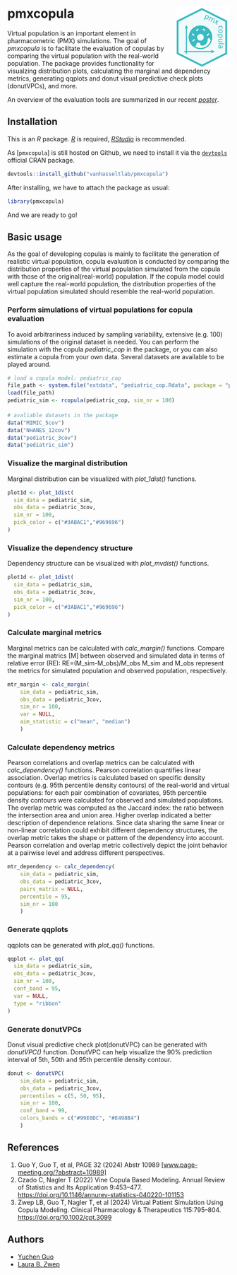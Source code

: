 
# pmxcopula  <img src="inst/img/logo.png" width="120" align="right" />

<!-- badges: start -->
<!-- badges: end -->

Virtual population is an important element in pharmacometric (PMX) simulations.
The goal of *pmxcopula* is to facilitate the evaluation of copulas by comparing 
the virtual population with the real-world population. The package provides 
functionality for visualzing distribution plots, calculating the marginal and dependency metrics, 
generating qqplots and donut visual predictive check plots (donutVPCs), and more.

An overview of the evaluation tools are summarized in our recent [*poster*](www.page-meeting.org/?abstract=10989).


## Installation

This is an *R* package. [*R*](https://www.r-project.org/) is required,
[*RStudio*](https://www.rstudio.com/) is recommended.

As [`pmxcopula`] is still hosted on Github, we need to install it via 
the [`devtools`](https://devtools.r-lib.org/) official CRAN package.

```r
devtools::install_github("vanhasseltlab/pmxcopula")
```
After installing, we have to attach the package as usual:

```r
library(pmxcopula)
```

And we are ready to go!

## Basic usage

As the goal of developing copulas is mainly to facilitate the generation of realistic 
virtual population, copula evaluation is conducted by comparing the distribution
properties of the virtual population simulated from the copula with those of the 
original(real-world) population. If the copula model could well capture the real-world 
population, the distribution properties of the virtual population simulated 
should resemble the real-world population. 


### Perform simulations of virtual populations for copula evaluation
To avoid arbitrariness induced by sampling variability, extensive (e.g. 100) 
simulations of the original dataset is needed. You can perform the simulation with the copula
_pediatric_cop_ in the package, or you can also estimate a copula from your own data. 
Several datasets are available to be played around.

``` r
# load a copula model: pediatric_cop
file_path <- system.file("extdata", "pediatric_cop.Rdata", package = "pmxcopula")
load(file_path)
pediatric_sim <- rcopula(pediatric_cop, sim_nr = 100)

# avaliable datasets in the package
data("MIMIC_5cov")
data("NHANES_12cov")
data("pediatric_3cov")
data("pediatric_sim")
```
### Visualize the marginal distribution
Marginal distribution can be visualized with _plot_1dist()_ functions.

``` r
plot1d <- plot_1dist(
  sim_data = pediatric_sim,
  obs_data = pediatric_3cov,
  sim_nr = 100,
  pick_color = c("#3ABAC1","#969696")
)
```
### Visualize the dependency structure
Dependency structure can be visualized with _plot_mvdist()_ functions.

``` r
plot1d <- plot_1dist(
  sim_data = pediatric_sim,
  obs_data = pediatric_3cov,
  sim_nr = 100,
  pick_color = c("#3ABAC1","#969696")
)
```

### Calculate marginal metrics
Marginal metrics can be calculated with _calc_margin()_ functions.
Compare the marginal matrics [M] between observed and simulated data in terms of relative error (RE):
    RE=(M_sim-M_obs)/M_obs 
M_sim and M_obs represent the metrics for simulated population and observed population, respectively.
``` r
mtr_margin <- calc_margin(
    sim_data = pediatric_sim,
    obs_data = pediatric_3cov,
    sim_nr = 100,
    var = NULL,
    aim_statistic = c("mean", "median")
    )

```

### Calculate dependency metrics
Pearson correlations and overlap metrics can be calculated with _calc_dependency()_ functions.
Pearson correlation quantifies linear association. Overlap metrics is calculated based on specific density contours (e.g. 95th percentile density contours) of the real-world and virtual populations: for each pair combination of covariates, 95th percentile density contours were calculated for observed and simulated populations. The overlap metric was computed as the Jaccard index: the ratio between the intersection area and union area. Higher overlap indicated a better description of dependence relations.
Since data sharing the same linear or non-linear correlation could exhibit different dependency structures, the overlap metric takes the shape or pattern of the dependency into account. Pearson correlation and overlap metric collectively depict the joint behavior at a pairwise level and address different perspectives.

``` r
mtr_dependency <- calc_dependency(
    sim_data = pediatric_sim,
    obs_data = pediatric_3cov,
    pairs_matrix = NULL,
    percentile = 95,
    sim_nr = 100
    )
```
### Generate qqplots
qqplots can be generated with _plot_qq()_ functions.
``` r
qqplot <- plot_qq(
  sim_data = pediatric_sim,
  obs_data = pediatric_3cov,
  sim_nr = 100,
  conf_band = 95,
  var = NULL,
  type = "ribbon"
)
```

### Generate donutVPCs
Donut visual predictive check plot(donutVPC) can be generated with _donutVPC()_ function.
DonutVPC can help visualize the 90% prediction interval of 5th, 50th and 95th percentile density contour.
``` r
donut <- donutVPC(
    sim_data = pediatric_sim,
    obs_data = pediatric_3cov,
    percentiles = c(5, 50, 95),
    sim_nr = 100,
    conf_band = 99,
    colors_bands = c("#99E0DC", "#E498B4")
    )
```

## References
1. Guo Y, Guo T, et al, PAGE 32 (2024) Abstr 10989 [www.page-meeting.org/?abstract=10989]
2. Czado C, Nagler T (2022) Vine Copula Based Modeling. Annual Review of Statistics and Its Application 9:453–477. https://doi.org/10.1146/annurev-statistics-040220-101153
3. Zwep LB, Guo T, Nagler T, et al (2024) Virtual Patient Simulation Using Copula Modeling. Clinical Pharmacology & Therapeutics 115:795–804.  https://doi.org/10.1002/cpt.3099


## Authors
- [Yuchen Guo](https://www.universiteitleiden.nl/en/staffmembers/yuchen-guo#tab-1)
- [Laura B. Zwep](https://www.universiteitleiden.nl/en/staffmembers/laura-zwep#tab-1)

